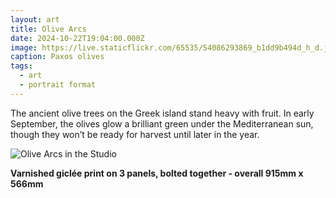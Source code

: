 ```yaml
---
layout: art
title: Olive Arcs
date: 2024-10-22T19:04:00.000Z
image: https://live.staticflickr.com/65535/54086293869_b1dd9b494d_h_d.jpg
caption: Paxos olives
tags:
  - art
  - portrait format
---
```

The ancient olive trees on the Greek island stand heavy with fruit. In early September, the olives glow a brilliant green under the Mediterranean sun, though they won’t be ready for harvest until later in the year.

![Olive Arcs in the Studio](https://live.staticflickr.com/65535/54085074452_a3de9ac538_h_d.jpg "Olive Arcs in the studio")

**Varnished giclée print on 3 panels, bolted together - overall 915mm x 566mm**
